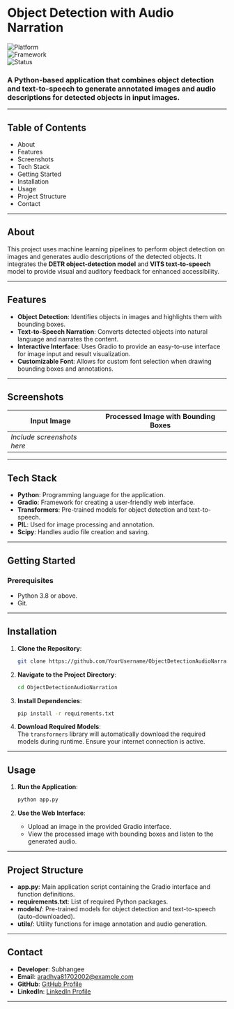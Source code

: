 # Object Detection with Audio Narration

![Platform](https://img.shields.io/badge/Platform-Python-green.svg)  
![Framework](https://img.shields.io/badge/Framework-Gradio-blue.svg)  
![Status](https://img.shields.io/badge/Status-In_Development-yellow.svg)

### A Python-based application that combines object detection and text-to-speech to generate annotated images and audio descriptions for detected objects in input images.

---

## Table of Contents
- About  
- Features  
- Screenshots  
- Tech Stack  
- Getting Started  
- Installation  
- Usage  
- Project Structure  
- Contact  

---

## About  
This project uses machine learning pipelines to perform object detection on images and generates audio descriptions of the detected objects. It integrates the **DETR object-detection model** and **VITS text-to-speech** model to provide visual and auditory feedback for enhanced accessibility.

---

## Features  
- **Object Detection**: Identifies objects in images and highlights them with bounding boxes.  
- **Text-to-Speech Narration**: Converts detected objects into natural language and narrates the content.  
- **Interactive Interface**: Uses Gradio to provide an easy-to-use interface for image input and result visualization.  
- **Customizable Font**: Allows for custom font selection when drawing bounding boxes and annotations.

---

## Screenshots  
| Input Image | Processed Image with Bounding Boxes |  
|-------------|------------------------------------|  
| _Include screenshots here_ |

---

## Tech Stack  
- **Python**: Programming language for the application.  
- **Gradio**: Framework for creating a user-friendly web interface.  
- **Transformers**: Pre-trained models for object detection and text-to-speech.  
- **PIL**: Used for image processing and annotation.  
- **Scipy**: Handles audio file creation and saving.

---

## Getting Started  

### Prerequisites  
- Python 3.8 or above.  
- Git.  

---

## Installation  

1. **Clone the Repository**:  
   ```bash
   git clone https://github.com/YourUsername/ObjectDetectionAudioNarration
   ```  

2. **Navigate to the Project Directory**:  
   ```bash
   cd ObjectDetectionAudioNarration
   ```  

3. **Install Dependencies**:  
   ```bash
   pip install -r requirements.txt
   ```  

4. **Download Required Models**:  
   The `transformers` library will automatically download the required models during runtime. Ensure your internet connection is active.

---

## Usage  

1. **Run the Application**:  
   ```bash
   python app.py
   ```  

2. **Use the Web Interface**:  
   - Upload an image in the provided Gradio interface.  
   - View the processed image with bounding boxes and listen to the generated audio.  

---

## Project Structure  
- **app.py**: Main application script containing the Gradio interface and function definitions.  
- **requirements.txt**: List of required Python packages.  
- **models/**: Pre-trained models for object detection and text-to-speech (auto-downloaded).  
- **utils/**: Utility functions for image annotation and audio generation.  

---

## Contact  

- **Developer**: Subhangee  
- **Email**: aradhya81702002@example.com  
- **GitHub**: [GitHub Profile](https://github.com/SubhangeeG)  
- **LinkedIn**: [LinkedIn Profile](https://www.linkedin.com/in/subhangee-rai-3103b2257)

---
